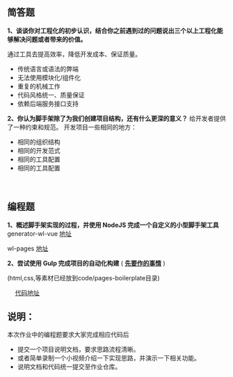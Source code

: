 ## 简答题

**1、谈谈你对工程化的初步认识，结合你之前遇到过的问题说出三个以上工程化能够解决问题或者带来的价值。**

通过工具去提高效率，降低开发成本、保证质量。
- 传统语言或语法的弊端
- 无法使用模块化/组件化
- 重复的机械工作
- 代码风格统一、质量保证
- 依赖后端服务接口支持

**2、你认为脚手架除了为我们创建项目结构，还有什么更深的意义？**
给开发者提供了一种约束和规范。
开发项目一些相同的地方：
- 相同的组织结构
- 相同的开发范式
- 相同的工具配置
- 相同的工具配置

　

## 编程题

**1、概述脚手架实现的过程，并使用 NodeJS 完成一个自定义的小型脚手架工具**
generator-wl-vue [地址](https://www.npmjs.com/package/generator-wl-vue)


wl-pages [地址](https://www.npmjs.com/package/wl-pages)

**2、尝试使用 Gulp 完成项目的自动化构建**  ( **[先要作的事情](https://gitee.com/lagoufed/fed-e-questions/blob/master/part2/%E4%B8%8B%E8%BD%BD%E5%8C%85%E6%98%AF%E5%87%BA%E9%94%99%E7%9A%84%E8%A7%A3%E5%86%B3%E6%96%B9%E5%BC%8F.md)** )

(html,css,等素材已经放到code/pages-boilerplate目录)

　
[代码地址](https://github.com/www-wanglong/lagou-e-task/blob/master/part2/fed-e-task-02-01/code/pages-boilerplate/gulpfile.js)
　

## 说明：

本次作业中的编程题要求大家完成相应代码后

- 提交一个项目说明文档，要求思路流程清晰。
- 或者简单录制一个小视频介绍一下实现思路，并演示一下相关功能。
- 说明文档和代码统一提交至作业仓库。
